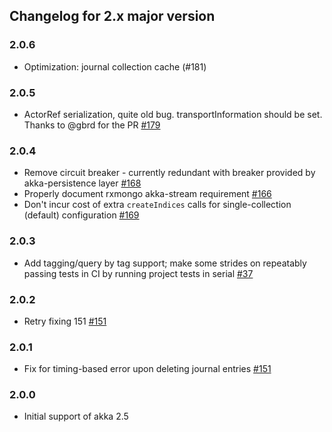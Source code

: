 ## Changelog for 2.x major version

### 2.0.6
* Optimization: journal collection cache (#181)

### 2.0.5
* ActorRef serialization, quite old bug. transportInformation should be set.  Thanks to @gbrd for the PR
[#179](https://github.com/scullxbones/akka-persistence-mongo/issues/179)

### 2.0.4
* Remove circuit breaker - currently redundant with breaker provided by akka-persistence layer [#168](https://github.com/scullxbones/akka-persistence-mongo/issues/168)
* Properly document rxmongo akka-stream requirement [#166](https://github.com/scullxbones/akka-persistence-mongo/issues/166)
* Don't incur cost of extra `createIndices` calls for single-collection (default) configuration [#169](https://github.com/scullxbones/akka-persistence-mongo/issues/169)

### 2.0.3
* Add tagging/query by tag support; make some strides on repeatably passing tests in CI by running project tests in serial
[#37](https://github.com/scullxbones/akka-persistence-mongo/issues/37)

### 2.0.2
* Retry fixing 151
[#151](https://github.com/scullxbones/akka-persistence-mongo/issues/151)

### 2.0.1
* Fix for timing-based error upon deleting journal entries [#151](https://github.com/scullxbones/akka-persistence-mongo/issues/151)

### 2.0.0
* Initial support of akka 2.5
